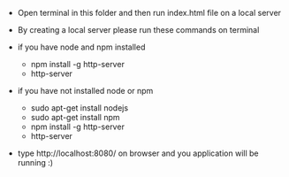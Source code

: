 - Open terminal in this folder and then run index.html file on a local server

- By creating a local server please run these commands on terminal

- if you have node and npm installed 
  - npm install -g http-server
  - http-server

- if you have not installed node or npm
  - sudo apt-get install nodejs
  - sudo apt-get install npm
  - npm install -g http-server
  - http-server

- type http://localhost:8080/ on browser and you application will be running :)